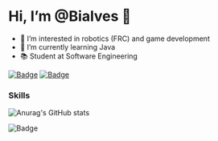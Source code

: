 # Hi, I’m @Bialves 👋
- 👀 I’m interested in robotics (FRC) and game development
- 🌱 I’m currently learning Java
- 📚 Student at Software Engineering

[![Badge](https://img.shields.io/badge/LinkedIn-0077B5?style=for-the-badge&logo=linkedin&logoColor=white)](https://www.linkedin.com/in/bianca-da-silva-alves-309442201/)
[![Badge](https://img.shields.io/badge/Instagram-E4405F?style=for-the-badge&logo=instagram&logoColor=white)](https://www.instagram.com/biadsalves)

### Skills
![Anurag's GitHub stats](https://github-readme-stats.vercel.app/api?username=Bialves&count_private=true&show_icons=true&icon_color=#7289da&bg_color=#23272a)

![Badge](https://img.shields.io/badge/Java-ED8B00?style=for-the-badge&logo=openjdk&logoColor=white)

